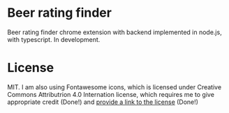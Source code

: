 # Beer rating finder

Beer rating finder chrome extension with backend implemented in node.js, with typescript. In development.

# License

MIT. I am also using Fontawesome icons, which is licensed under Creative Commons Attributrion 4.0 Internation license, which requires me to give appropriate credit (Done!) and [provide a link to the license](https://fontawesome.com/license) (Done!)
